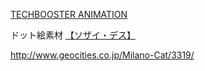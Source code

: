 [TECHBOOSTER ANIMATION](http://techbooster.org/android/application/1680/)

ドット絵素材
[【ソザイ・デス】](http://www.geocities.co.jp/Milano-Cat/3319/muz/002.html)

http://www.geocities.co.jp/Milano-Cat/3319/